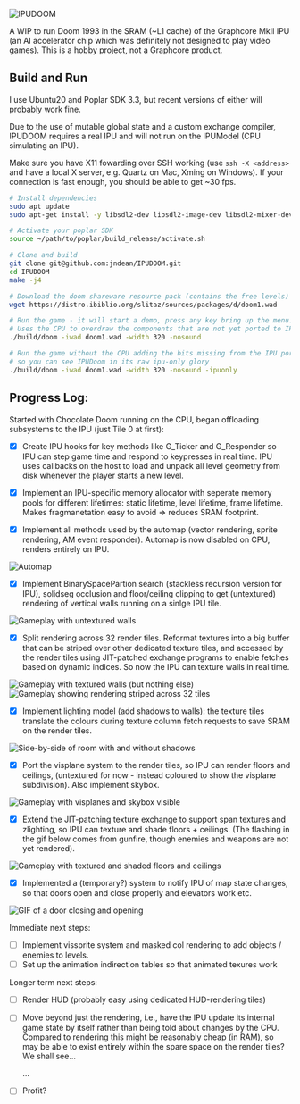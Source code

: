 
![IPUDOOM](README_imgs/IPUDOOM.png)

A WIP to run Doom 1993 in the SRAM (~L1 cache) of the Graphcore MkII IPU (an AI accelerator chip which was definitely not designed to play video games). This is a hobby project, not a Graphcore product.

## Build and Run
I use Ubuntu20 and Poplar SDK 3.3, but recent versions of either will probably work fine.

Due to the use of mutable global state and a custom exchange compiler, IPUDOOM requires a real IPU and will not run on the IPUModel (CPU simulating an IPU).

Make sure you have X11 fowarding over SSH working (use `ssh -X <address>` and have a local X server, e.g. Quartz on Mac, Xming on Windows). If your connection is fast enough, you should be able to get ~30 fps.

```bash
# Install dependencies
sudo apt update 
sudo apt-get install -y libsdl2-dev libsdl2-image-dev libsdl2-mixer-dev libsdl2-net-dev libpng-dev g++-7

# Activate your poplar SDK
source ~/path/to/poplar/build_release/activate.sh

# Clone and build
git clone git@github.com:jndean/IPUDOOM.git
cd IPUDOOM
make -j4

# Download the doom shareware resource pack (contains the free levels)
wget https://distro.ibiblio.org/slitaz/sources/packages/d/doom1.wad

# Run the game - it will start a demo, press any key bring up the menu.
# Uses the CPU to overdraw the components that are not yet ported to IPU 
./build/doom -iwad doom1.wad -width 320 -nosound

# Run the game without the CPU adding the bits missing from the IPU port, 
# so you can see IPUDoom in its raw ipu-only glory
./build/doom -iwad doom1.wad -width 320 -nosound -ipuonly
```


## Progress Log:
Started with Chocolate Doom running on the CPU, began offloading subsystems to the IPU (just Tile 0 at first): 

- [x] Create IPU hooks for key methods like G_Ticker and G_Responder so IPU can step game time and respond to keypresses in real time. IPU uses callbacks on the host to load and unpack all level geometry from disk whenever the player starts a new level.

- [x] Implement an IPU-specific memory allocator with seperate memory pools for different lifetimes: static lifetime, level lifetime, frame lifetime. Makes fragmanetation easy to avoid => reduces SRAM footprint.

- [x] Implement all methods used by the automap (vector rendering, sprite rendering, AM event responder). Automap is now disabled on CPU, renders entirely on IPU.

![Automap](README_imgs/Automap.gif)

- [x] Implement BinarySpacePartion search (stackless recursion version for IPU), solidseg occlusion and floor/ceiling clipping to get (untextured) rendering of vertical walls running on a sinlge IPU tile.

![Gameplay with untextured walls](README_imgs/BlankWalls_noCPU.gif)

- [x] Split rendering across 32 render tiles. Reformat textures into a big buffer that can be striped over other dedicated texture tiles, and accessed by the render tiles using JIT-patched exchange programs to enable fetches based on dynamic indices. So now the IPU can texture walls in real time.

![Gameplay with textured walls (but nothing else)](README_imgs/WallsTextured_noCPU.gif) ![Gameplay showing rendering striped across 32 tiles](README_imgs/WallsTileGrey_noCPU.gif )

- [x] Implement lighting model (add shadows to walls): the texture tiles translate the colours during texture column fetch requests to save SRAM on the render tiles.

![Side-by-side of room with and without shadows](README_imgs/WallsLighting.PNG)

- [x] Port the visplane system to the render tiles, so IPU can render floors and ceilings, (untextured for now - instead coloured to show the visplane subdivision). Also implement skybox.

![Gameplay with visplanes and skybox visible](README_imgs/VisplanesSkybox_noCPU.gif)

- [x] Extend the JIT-patching texture exchange to support span textures and zlighting, so IPU can texture and shade floors + ceilings. (The flashing in the gif below comes from gunfire, though enemies and weapons are not yet rendered).

![Gameplay with textured and shaded floors and ceilings](README_imgs/TexturedFlats_noCPU.gif)

- [x] Implemented a (temporary?) system to notify IPU of map state changes, so that doors open and close properly and elevators work etc.

![GIF of a door closing and opening](README_imgs/DoorsMoving_noCPU.gif)

Immediate next steps:
- [ ] Implement vissprite system and masked col rendering to add objects / enemies to levels. 
- [ ] Set up the animation indirection tables so that animated texures work

Longer term next steps:

- [ ] Render HUD (probably easy using dedicated HUD-rendering tiles)
- [ ] Move beyond just the rendering, i.e., have the IPU update its internal game state by itself rather than being told about changes by the CPU. Compared to rendering this might be reasonably cheap (in RAM), so may be able to exist entirely within the spare space on the render tiles? We shall see...

  ...

- [ ] Profit?


